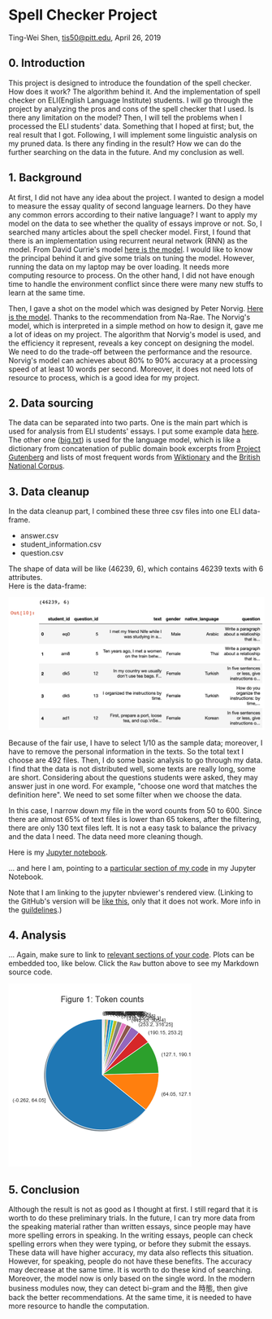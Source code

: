# Spell Checker Project

Ting-Wei Shen, tis50@pitt.edu, April 26, 2019  

## 0. Introduction
This project is designed to introduce the foundation of the spell checker. How does it work? The algorithm behind it. And the implementation of spell checker on ELI(English Language Institute) students. I will go through the project by analyzing the pros and cons of the spell checker that I used. Is there any limitation on the model? Then, I will tell the problems when I processed the ELI students' data. Something that I hoped at first; but, the real result that I got. Following, I will implement some linguistic analysis on my pruned data. Is there any finding in the result? How we can do the further searching on the data in the future. And my conclusion as well.  

## 1. Background
At first, I did not have any idea about the project. I wanted to design a model to measure the essay quality of second language learners. Do they have any common errors according to their native language? I want to apply my model on the data to see whether the quality of essays improve or not. So, I searched many articles about the spell checker model. First, I found that there is an implementation using recurrent neural network (RNN) as the model. From David Currie's model [here is the model](https://github.com/Currie32/Spell-Checker). I would like to know the principal behind it and give some trials on  tuning the model. However, running the data on my laptop may be over loading. It needs more computing resource to process. On the other hand, I did not have enough time to handle the environment conflict since there were many new stuffs to learn at the same time.

Then, I gave a shot on the model which was designed by Peter Norvig. [Here is the model](http://norvig.com/spell-correct.html). Thanks to the recommendation from Na-Rae. The Norvig's model, which is interpreted in a simple method on how to design it, gave me a lot of ideas on my project. The algorithm that Norvig's model is used, and the efficiency it represent, reveals a key concept on designing the model. We need to do the trade-off between the performance and the resource. Norvig's model can achieves about 80% to 90% accuracy at a processing speed of at least 10 words per second. Moreover, it does not need lots of resource to process, which is a good idea for my project.

## 2. Data sourcing
The data can be separated into two parts. One is the main part which is used for analysis from ELI students' essays. I put some example data [here](data_sample/df_eli_short.csv). The other one ([big.txt](big.txt)) is used for the language model, which is like a dictionary from concatenation of public domain book excerpts from [Project Gutenberg](http://www.gutenberg.org/wiki/Main_Page) and lists of most frequent words from [Wiktionary](https://en.wiktionary.org/wiki/Wiktionary:Frequency_lists) and the [British National Corpus](http://www.kilgarriff.co.uk/bnc-readme.html).  

## 3. Data cleanup
In the data cleanup part, I combined these three csv files into one ELI data-frame.

- answer.csv
- student_information.csv
- question.csv

The shape of data will be like (46239, 6), which contains 46239 texts with 6 attributes.  
Here is the data-frame:  

![png](image_files/part3_plot1.png)


Because of the fair use, I have to select 1/10 as the sample data; moreover, I have to remove the personal information in the texts. So the total text I choose are 492 files. Then, I do some basic analysis to go through my data. I find that the data is not distributed well, some texts are really long, some are short. Considering about the questions students were asked, they may answer just in one word. For example, "choose one word that matches the definition here". We need to set some filter when we choose the data.

In this case, I narrow down my file in the word counts from 50 to 600. Since there are almost 65% of text files is lower than 65 tokens, after the filtering, there are only 130 text files left. It is not a easy task to balance the privacy and the data I need. The data need more cleaning though.

Here is my [Jupyter notebook](https://github.com/Data-Science-for-Linguists-2019/Spell-Checker/blob/master/ELI_data_frame.ipynb).


... and here I am, pointing to a [particular section of my code](https://nbviewer.jupyter.org/github/Data-Science-for-Linguists-2019/Spell-Checker/blob/master/image_files/part1_plot1.png) in my Jupyter Notebook.


Note that I am linking to the jupyter nbviewer's rendered view. (Linking to the GitHub's version will be [like this](process_data.ipynb#Second-section), only that it does not work. More info in the [guildelines](https://naraehan.github.io/Data-Science-for-Linguists-2019/project#final).)   

## 4. Analysis


... Again, make sure to link to [relevant sections of your code](https://nbviewer.jupyter.org/github/Data-Science-for-Linguists-2019/Inaugural-Address-Project/blob/master/process_data.ipynb#Third-section). Plots can be embedded too, like below. Click the `Raw` button above to see my Markdown source code.

![png](image_files/part1_plot1.png)



## 5. Conclusion
Although the result is not as good as I thought at first. I still regard that it is worth to do these preliminary trials. In the future, I can try more data from the speaking material rather than written essays, since people may have more spelling errors in speaking. In the writing essays, people can check spelling errors when they were typing, or before they submit the essays. These data will have higher accuracy, my data also reflects this situation. However, for speaking, people do not have these benefits. The accuracy may decrease at the same time. It is worth to do these kind of searching. Moreover, the model now is only based on the single word. In the modern business modules now, they can detect bi-gram and the 時態, then give back the better recommendations. At the same time, it is needed to have more resource to handle the computation.  
